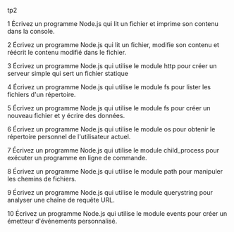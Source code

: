 tp2 

1 Écrivez un programme Node.js qui lit un fichier et imprime son contenu dans la console.

2 Écrivez un programme Node.js qui lit un fichier, modifie son contenu et réécrit le contenu modifié dans le fichier.

3 Écrivez un programme Node.js qui utilise le module http pour créer un serveur simple qui sert un fichier statique

4 Écrivez un programme Node.js qui utilise le module fs pour lister les fichiers d'un répertoire.

5 Écrivez un programme Node.js qui utilise le module fs pour créer un nouveau fichier et y écrire des données.

6 Écrivez un programme Node.js qui utilise le module os pour obtenir le répertoire personnel de l'utilisateur actuel.

7 Écrivez un programme Node.js qui utilise le module child_process pour exécuter un programme en ligne de commande.

8 Écrivez un programme Node.js qui utilise le module path pour manipuler les chemins de fichiers.

9 Écrivez un programme Node.js qui utilise le module querystring pour analyser une chaîne de requête URL.

10 Écrivez un programme Node.js qui utilise le module events pour créer un émetteur d'événements personnalisé.
